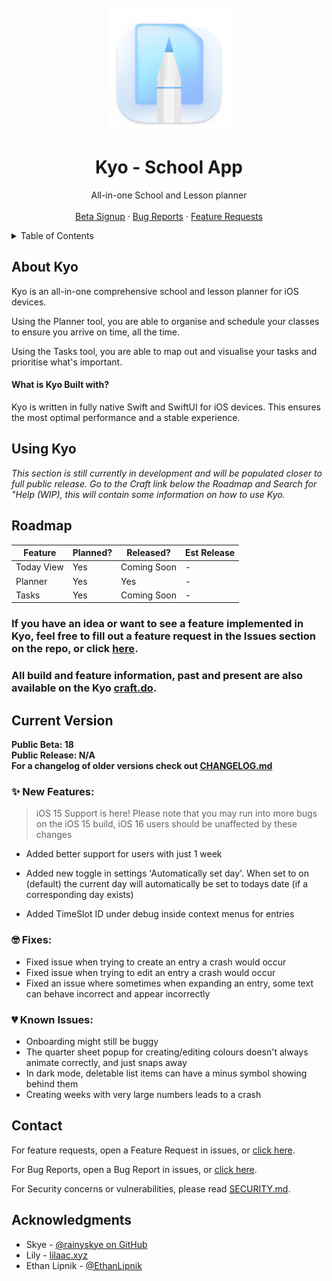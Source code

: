 <!-- Kyo Logo & Title -->
<br/>
<div align="center">
  <a href="https://github.com/AureliaApps/KyoNeoPublic">
    <img src="assets/logowo ;3.png" alt="Logo" width="196" height="196">
  </a>
  <h1 align="center">Kyo - School App</h3>
  <p align="center">
    All-in-one School and Lesson planner
    <br />
    <br />
    <a href="https://docs.google.com/forms/d/1NinLmmbEe3kLaupgTp2eWH6vM7NBExna42tVYwMhJvo">Beta Signup</a>
    ·
    <a href="https://github.com/AureliaApps/KyoNeoPublic/issues/new?assignees=Aeastr&labels=bug&template=bug_report.md&title=">Bug Reports</a>
    ·
    <a href="https://github.com/AureliaApps/KyoNeoPublic/issues/new?assignees=Aeastr&labels=feature&template=feature_request.md&title=">Feature Requests</a>
  </p>
</div>

<!-- Table of contents -->
<details>
  <summary>Table of Contents</summary>
  <ol>
    <li>
      <a href="#about-kyo">About Kyo</a>
      <ul>
        <li><a href="#what-is-kyo-built-with">What is Kyo Built with?</a></li>
      </ul>
    </li>
    <li>
      <a href="#getting-started">Getting Started</a>
      <ul>
        <li><a href="#prerequisites">Prerequisites</a></li>
        <li><a href="#installation">Installation</a></li>
      </ul>
    </li>
    <li><a href="#using-kyo">Using Kyo</a></li>
    <li><a href="#roadmap">Roadmap</a></li>
    <li><a href="#current-version">Current Version</a></li>
    <li><a href="#contact">Contact</a></li>
    <li><a href="#acknowledgments">Acknowledgments</a></li>
  </ol>
</details>

<!-- OLD TITLE
# Kyo - School App
### School Planner and Lesson Planner
-->

## About Kyo
Kyo is an all-in-one comprehensive school and lesson planner for iOS devices. 

Using the Planner tool, you are able to organise and schedule your classes to ensure you arrive on time, all the time. 

Using the Tasks tool, you are able to map out and visualise your tasks and prioritise what's important.

#### What is Kyo Built with?
Kyo is written in fully native Swift and SwiftUI for iOS devices. This ensures the most optimal performance and a stable experience.

## Using Kyo
*This section is still currently in development and will be populated closer to full public release. Go to the Craft link below the Roadmap and Search for "Help (WIP), this will contain some information on how to use Kyo.*

<!---
Add features that are coming soon or already implemented,
maybe even a release date/estimated release? :p
--->
## Roadmap
| Feature | Planned? | Released? | Est Release |
|---------|----------|-----------|-------------|
| Today View | Yes | Coming Soon | - |
| Planner | Yes | Yes | - |
| Tasks | Yes | Coming Soon | - |

### If you have an idea or want to see a feature implemented in Kyo, feel free to fill out a feature request in the Issues section on the repo, or click [here](https://github.com/AureliaApps/KyoNeoPublic/issues/new?assignees=Aeastr&labels=feature&template=feature_request.md&title=).

### All build and feature information, past and present are also available on the Kyo [craft.do](https://www.craft.do/s/JKxsip1wINrS1v).

## Current Version
**Public Beta: 18** \
**Public Release: N/A** \
**For a changelog of older versions check out [CHANGELOG.md](https://github.com/AureliaApps/KyoNeoPublic/blob/main/CHANGELOG.md)**

<!-- When Public Release is out, have a separate ISSUES.md file for known issues past and present in beta, and public builds. -->
### ✨ New Features:
> iOS 15 Support is here!
> Please note that you may run into more bugs on the iOS 15 build, iOS 16 users should be unaffected by these changes 

- Added better support for users with just 1 week

- Added new toggle in settings 'Automatically set day'. When set to on (default) the current day will automatically be set to todays date (if a corresponding day exists)

- Added TimeSlot ID under debug inside context menus for entries 
    

### 🤓 Fixes:
- Fixed issue when trying to create an entry a crash would occur
- Fixed issue when trying to edit an entry a crash would occur
- Fixed an issue where sometimes when expanding an entry, some text can behave incorrect and appear incorrectly

### 💔 Known Issues:
- Onboarding might still be buggy
- The quarter sheet popup for creating/editing colours doesn't always animate correctly, and just snaps away
- In dark mode, deletable list items can have a minus symbol showing behind them
- Creating weeks with very large numbers leads to a crash

## Contact
For feature requests, open a Feature Request in issues, or [click here](https://github.com/AureliaApps/KyoNeoPublic/issues/new?assignees=Aeastr&labels=feature&template=feature_request.md&title=).

For Bug Reports, open a Bug Report in issues, or [click here](https://github.com/AureliaApps/KyoNeoPublic/issues/new?assignees=Aeastr&labels=bug&template=bug_report.md&title=).

For Security concerns or vulnerabilities, please read [SECURITY.md](https://github.com/AureliaApps/KyoNeoPublic/blob/main/SECURITY.md).

## Acknowledgments
- Skye - [@rainyskye on GitHub](https://github.com/rainyskye)
- Lily - [lilaac.xyz](http://lilaac.xyz)
- Ethan Lipnik - [@EthanLipnik](https://twitter.com/EthanLipnik)
